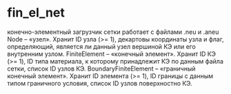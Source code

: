 # fin_el_net
конечно-элементный загрузчик сетки
работает с файлами .neu и .aneu
  Node –  «узел». Хранит ID узла (>= 1), декартовы координаты узла и флаг, определяющий, является ли данный узел вершиной КЭ или его внутренним узлом.
  FiniteElement – «конечный элемент». Хранит ID КЭ (>= 1), ID типа материала, к которому принадлежит КЭ по данным файла сетки, список ID узлов КЭ.
  BoundaryFiniteElement – «граничный конечный элемент». Хранит ID элемента (>= 1), ID границы с данным типом граничного условия, список ID узлов поверхностно КЭ. 
